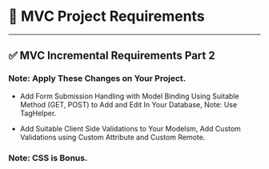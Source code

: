 # 🧱 MVC Project Requirements

---

## ✅ MVC Incremental Requirements Part 2

### Note: Apply These Changes on Your Project.

- Add Form Submission Handling with Model Binding Using Suitable Method (GET, POST) to Add and Edit In Your Database, Note: Use TagHelper.

- Add Suitable Client Side Validations to Your Modelsm, Add Custom Validations using Custom Attribute and Custom Remote.

### Note: CSS is Bonus.
